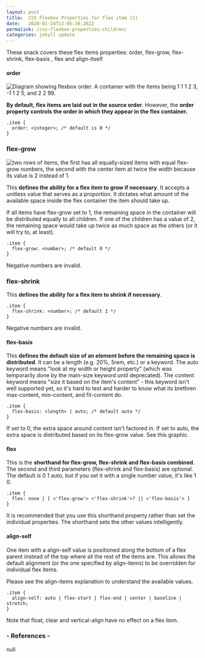 ```yaml
---
layout: post
title:  CSS Flexbox Properties for flex item (1)
date:   2020-01-24T13:05:38.262Z
permalink: /css-flexbox-properties-children/
categories: jekyll update
---
```

These snack covers these flex items properties: order, flex-grow, flex-shrink, flex-basis , flex and align-itself

#### order
![Diagram showing flexbox order. A container with the items being 1 1 1 2 3, -1 1 2 5, and 2 2 99.](https://codersnack.com/assets/images/css-flex-order.png)

**By default, flex items are laid out in the source order**. However, the **order property controls the order in which they appear in the flex container.**

``` 
.item {
  order: <integer>; /* default is 0 */
}
``` 

### flex-grow
![two rows of items, the first has all equally-sized items with equal flex-grow numbers, the second with the center item at twice the width because its value is 2 instead of 1.](https://codersnack.com/assets/images/css-flex-grow.png)

This **defines the ability for a flex item to grow if necessary**. It accepts a unitless value that serves as a proportion. It dictates what amount of the available space inside the flex container the item should take up.

If all items have flex-grow set to 1, the remaining space in the container will be distributed equally to all children. If one of the children has a value of 2, the remaining space would take up twice as much space as the others (or it will try to, at least).

``` 
.item {
  flex-grow: <number>; /* default 0 */
}
``` 
Negative numbers are invalid.

### flex-shrink
This **defines the ability for a flex item to shrink if necessary**.

``` 
.item {
  flex-shrink: <number>; /* default 1 */
}
``` 
Negative numbers are invalid.

#### flex-basis
This **defines the default size of an element before the remaining space is distributed**. It can be a length (e.g. 20%, 5rem, etc.) or a keyword. The auto keyword means "look at my width or height property" (which was temporarily done by the main-size keyword until deprecated). The content keyword means "size it based on the item's content" - this keyword isn't well supported yet, so it's hard to test and harder to know what its brethren max-content, min-content, and fit-content do.

``` 
.item {
  flex-basis: <length> | auto; /* default auto */
}
``` 
If set to 0, the extra space around content isn't factored in. If set to auto, the extra space is distributed based on its flex-grow value. See this graphic.

#### flex
This is the **shorthand for flex-grow, flex-shrink and flex-basis combined**. The second and third parameters (flex-shrink and flex-basis) are optional. The default is 0 1 auto, but if you set it with a single number value, it's like <number> 1 0.

``` 
.item {
  flex: none | [ <'flex-grow'> <'flex-shrink'>? || <'flex-basis'> ]
}
``` 
It is recommended that you use this shorthand property rather than set the individual properties. The shorthand sets the other values intelligently.

#### align-self
One item with a align-self value is positioned along the bottom of a flex parent instead of the top where all the rest of the items are.
This allows the default alignment (or the one specified by align-items) to be overridden for individual flex items.

Please see the align-items explanation to understand the available values.

``` 
.item {
  align-self: auto | flex-start | flex-end | center | baseline | stretch;
}
``` 
Note that float, clear and vertical-align have no effect on a flex item.



### - References -

null

